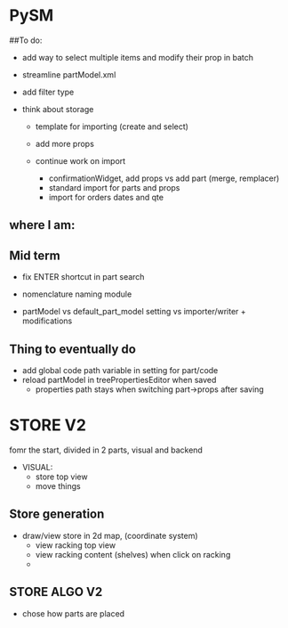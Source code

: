 
# PySM
##To do:
- add way to select multiple items and modify their prop in batch
- streamline partModel.xml
- add filter type 
- think about storage


  - template for importing (create and select)
  - add more props

  - continue work on import
    - confirmationWidget, add props vs add part (merge, remplacer)
    - standard import for parts and props
    - import for orders dates and qte

## where I am:


## Mid term
- fix ENTER shortcut in part search
- nomenclature naming module

- partModel vs default_part_model setting vs importer/writer + modifications


## Thing to eventually do
- add global code path variable in setting for part/code
- reload partModel in treePropertiesEditor when saved
  - properties path stays when switching part->props after saving

# STORE V2
fomr the start, divided in 2 parts, visual and backend
- VISUAL:
  - store top view
  - move things
## Store generation
- draw/view store in 2d map, (coordinate system)
  - view racking top view
  - view racking content (shelves) when click on racking
  - 

## STORE ALGO V2
- chose how parts are placed
